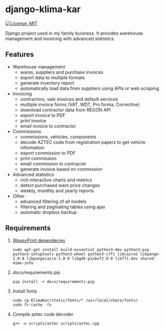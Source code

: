 # django-klima-kar
[![License: MIT](https://img.shields.io/badge/License-MIT-yellow.svg)](https://github.com/karpiq24/django-klima-kar/blob/master/LICENSE)

Django project used in my family buisness. It provides warehouse management and invoicing with advanced statistics.


## Features
- Warehouse management
  - wares, suppliers and purchase invoices
  - export data to multiple formats
  - generate inventory report
  - automatically load data from suppliers using APIs or web scraping
- Invoicing
  - contractors, sale invoices and default services
  - multiple invoice forms (VAT, WDT, Pro forma, Corrective)
  - download contractor data from REGON API
  - export invoice to PDF
  - print invoice
  - email invoice to contractor
- Commissions
  - commissions, vehicles, components
  - decode AZTEC code from registration papers to get vehicle information
  - export commission to PDF
  - print commission
  - email commission to contracotr
  - generate invoice based on commission
- Advanced statistics
  - rich interactive charts and metrics
  - detect purchased ware price changes
  - weekly, monthly and yearly reports
- Other
  - advanced filtering of all models
  - filtering and paginating tables using ajax
  - automatic dropbox backup

## Requirements
1. [WeasyPrint dependecies](https://weasyprint.readthedocs.io/en/latest/install.html)
    ```
    sudo apt-get install build-essential python3-dev python3-pip python3-setuptools python3-wheel python3-cffi libcairo2 libpango-1.0-0 libpangocairo-1.0-0 libgdk-pixbuf2.0-0 libffi-dev shared-mime-info
    ```
2. docs/requirements.pip
   ```
   pip install -r docs/requirements.pip
   ```
3. Install fonts
   ```
   sudo cp KlimaKar/static/fonts/* /usr/local/share/fonts/
   sudo fc-cache -fv
   ```
4. Compile aztec code decoder
   ```
   g++ -o scripts/aztec scripts/aztec.cpp
   ```
